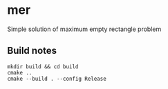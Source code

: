 # mer
Simple solution of maximum empty rectangle problem

## Build notes
```
mkdir build && cd build
cmake ..
cmake --build . --config Release
```